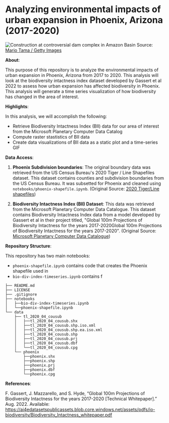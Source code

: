 # Analyzing environmental impacts of urban expansion in Phoenix, Arizona (2017-2020)

![Construction at controversial dam complex in Amazon Basin](https://images.newscientist.com/wp-content/uploads/2024/10/28160337/SEI_227488001.jpg?width=800)
Source: [Mario Tama / Getty Images](https://www.newscientist.com/article/2453640-the-world-is-falling-far-short-of-its-goal-to-halt-biodiversity-loss/)



**About**:

This purpose of this repository is to analyze the environmental impacts of urban expansion in Phoenix, Arizona from 2017 to 2020. This analysis will look at the biodiversity intactness index dataset developed by Gassert et al 2022 to assess how urban expansion has affected biodiversity in Phoenix. This analysis will generate a time series visualization of how biodiversity has changed in the area of interest.

**Highlights**:

In this analysis, we will accomplish the following:

- Retrieve Biodiversity Intactness Index (BII) data for our area of interest from the Microsoft Planetary Computer Data Catalog
- Compute raster stastistics of BII data
- Create data visualizations of BII data as a static plot and a time-series GIF 

**Data Access**:

1. **Phoenix Subdivision boundaries**: The original boundary data was retrieved from the US Census Bureau's 2020 Tiger / Line Shapefiles dataset. This dataset contains counties and subdivision boundaries from the US Census Bureau. It was subsetted for Phoenix and cleaned using `notebooks/phoenix-shapefile.ipynb`. (Original Source: [2020 Tiger/Line shapefiles](https://www.census.gov/cgi-bin/geo/shapefiles/index.php?year=2020&layergroup=County+Subdivisions))

2. **Biodiversity Intactness Index (BII) Dataset**: This data was retrieved from the Microsoft Planetary Computer Data Catalogue. This dataset contains Biodiversity Intactness Index data from a model developed by Gassert et al in their project titled, "Global 100m Projections of Biodiversity Intactness for the years 2017-2020Global 100m Projections of Biodiversity Intactness for the years 2017-2020". (Original Source:  [Microsoft Planetary Computer Data Catalogue](https://planetarycomputer.microsoft.com/dataset/io-biodiversity))

**Repository Structure**:

This repository has two main notebooks:

- `phoenix-shapefile.ipynb` contains code that creates the Phoenix shapefile used in 
- `bio-div-index-timeseries.ipynb` contains f



```
├── README.md
├── LICENSE
├── .gitignore
├── notebooks
│   ├──bio-div-index-timeseries.ipynb
│   └──phoenix-shapefile.ipynb
└── data
    ├── tl_2020_04_cousub
    │   ├──tl_2020_04_cousub.shx
    │   ├──tl_2020_04_cousub.shp.iso.xml
    │   ├──tl_2020_04_cousub.shp.ea.iso.xml
    │   ├──tl_2020_04_cousub.shp
    │   ├──tl_2020_04_cousub.prj
    │   ├──tl_2020_04_cousub.dbf
    │   └──tl_2020_04_cousub.cpg
    └── phoenix
        ├──phoenix.shx
        ├──phoenix.shp
        ├──phoenix.prj
        ├──phoenix.dbf
        └──phoenix.cpg

```


**References**:

F. Gassert, J. Mazzarello, and S. Hyde, “Global 100m Projections of Biodiversity Intactness for the years 2017-2020 [Technical Whitepaper].” Aug. 2022. Available: https://ai4edatasetspublicassets.blob.core.windows.net/assets/pdfs/io-biodiversity/Biodiversity_Intactness_whitepaper.pdf